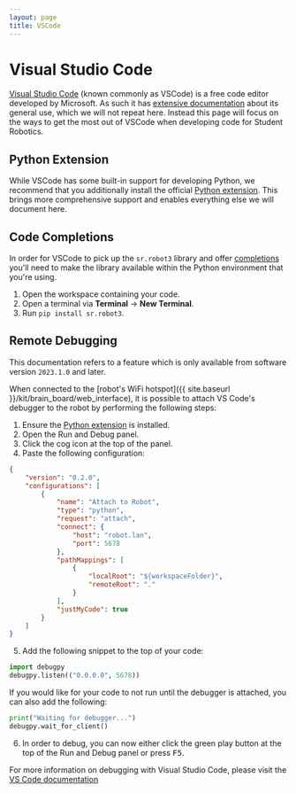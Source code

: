 ```yaml
---
layout: page
title: VSCode
---
```


# Visual Studio Code

[Visual Studio Code][vscode] (known commonly as VSCode) is a free code editor
developed by Microsoft. As such it has [extensive documentation][vscode-docs]
about its general use, which we will not repeat here. Instead this page will
focus on the ways to get the most out of VSCode when developing code for Student
Robotics.

<!-- We link to the homepage as that has a big install button --->
[vscode]: https://code.visualstudio.com
<!-- but we also want to link directly to their docs so people have a starting point --->
[vscode-docs]: https://code.visualstudio.com/docs

## Python Extension

While VSCode has some built-in support for developing Python, we recommend that
you additionally install the official [Python extension][ms-python.python]. This
brings more comprehensive support and enables everything else we will document
here.

[ms-python.python]: https://marketplace.visualstudio.com/items?itemName=ms-python.python

## Code Completions

In order for VSCode to pick up the `sr.robot3` library and offer [completions][code-completion]
you'll need to make the library available within the Python environment that you're using.

1. Open the workspace containing your code.
2. Open a terminal via **Terminal** &rarr; **New Terminal**.
3. Run `pip install sr.robot3`.

[code-completion]: https://en.wikipedia.org/wiki/Autocomplete#In_source_code_editors

## Remote Debugging

<div class="info">
This documentation refers to a feature which is only available from software version <code>2023.1.0</code> and later.
</div>

When connected to the [robot's WiFi hotspot]({{ site.baseurl }}/kit/brain_board/web_interface), it is possible to attach VS Code's
debugger to the robot by performing the following steps:

1. Ensure the [Python extension](#python-extension) is installed.
2. Open the Run and Debug panel.
3. Click the cog icon at the top of the panel.
4. Paste the following configuration:
```json
{
    "version": "0.2.0",
    "configurations": [
        {
            "name": "Attach to Robot",
            "type": "python",
            "request": "attach",
            "connect": {
                "host": "robot.lan",
                "port": 5678
            },
            "pathMappings": [
                {
                    "localRoot": "${workspaceFolder}",
                    "remoteRoot": "."
                }
            ],
            "justMyCode": true
        }
    ]
}
```
5. Add the following snippet to the top of your code:
```python
import debugpy
debugpy.listen(("0.0.0.0", 5678))
```

If you would like for your code to not run until the debugger is attached, you can also add the following:
```python
print("Waiting for debugger...")
debugpy.wait_for_client()
```

6. In order to debug, you can now either click the green play button at the top of the Run and Debug panel or press <kbd>F5</kbd>.

For more information on debugging with Visual Studio Code, please visit the [VS Code documentation][vs-code-debug-docs]

[vs-code-debug-docs]: https://code.visualstudio.com/Docs/editor/debugging
